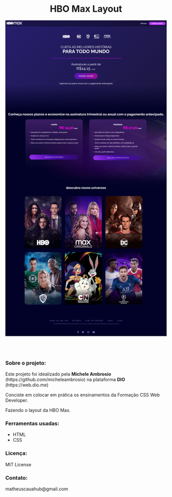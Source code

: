 <center><h1>HBO Max Layout</h1></center>

<img src="assets\IMG\projeto_HBO.png"></img>

<br><br>

<h3>Sobre o projeto: </h3>

<p>Este projeto foi idealizado pela <b>Michele Ambrosio</b> (https://github.com/micheleambrosio) na plataforma <b>DIO</b> (https://web.dio.me)
</p>
<p>Conciste em colocar em prática os ensinamentos da Formação CSS Web Developer.</p>
<p>Fazendo o layout da HBO Max.</p>

<h3>Ferramentas usadas:</h3>
<ul>
    <li>HTML</li>
    <li>CSS</li>
</ul>

<h3>Licença:</h3>
<p>MIT License</p>

<h3>Contato:</h3>

<p>matheuscauahub@gmail.com</p>



